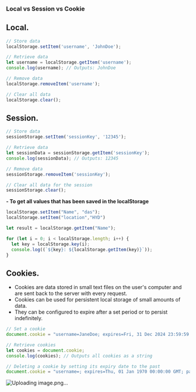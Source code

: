 ### Local vs Session vs Cookie

## Local.

```js
// Store data
localStorage.setItem('username', 'JohnDoe');

// Retrieve data
let username = localStorage.getItem('username');
console.log(username); // Outputs: JohnDoe

// Remove data
localStorage.removeItem('username');

// Clear all data
localStorage.clear();

```

## Session.

```js
// Store data
sessionStorage.setItem('sessionKey', '12345');

// Retrieve data
let sessionData = sessionStorage.getItem('sessionKey');
console.log(sessionData); // Outputs: 12345

// Remove data
sessionStorage.removeItem('sessionKey');

// Clear all data for the session
sessionStorage.clear();
```


**- To get all values that has been saved in the localStorage**

```js
localStorage.setItem("Name", "das");
localStorage.setItem("location","HYD")

let result = localStorage.getItem("Name");

for (let i = 0; i < localStorage.length; i++) {
  let key = localStorage.key(i);
  console.log((`${key}: ${localStorage.getItem(key)}`));
}
```

## Cookies.
- Cookies are data stored in small text files on the user's computer and are sent back to the server with every request.
- Cookies can be used for persistent local storage of small amounts of data.
-  They can be configured to expire after a set period or to persist indefinitely.

```js
// Set a cookie
document.cookie = "username=JaneDoe; expires=Fri, 31 Dec 2024 23:59:59 GMT; path=/";

// Retrieve cookies
let cookies = document.cookie;
console.log(cookies); // Outputs all cookies as a string

// Deleting a cookie by setting its expiry date to the past
document.cookie = "username=; expires=Thu, 01 Jan 1970 00:00:00 GMT; path=/";
```

![Uploading image.png…]()

